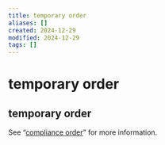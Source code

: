 ```yaml
---
title: temporary order
aliases: []
created: 2024-12-29
modified: 2024-12-29
tags: []
---
```

# temporary order
## temporary order

See “[compliance order](https://www.bankofcanada.ca/core-functions/retail-payments-supervision/retail-payments-supervision-glossary/#compliance-order)” for more information.
